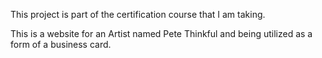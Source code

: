 This project is part of the certification course that I am taking. 

This is a website for an Artist named Pete Thinkful and being utilized as a form of a business card.